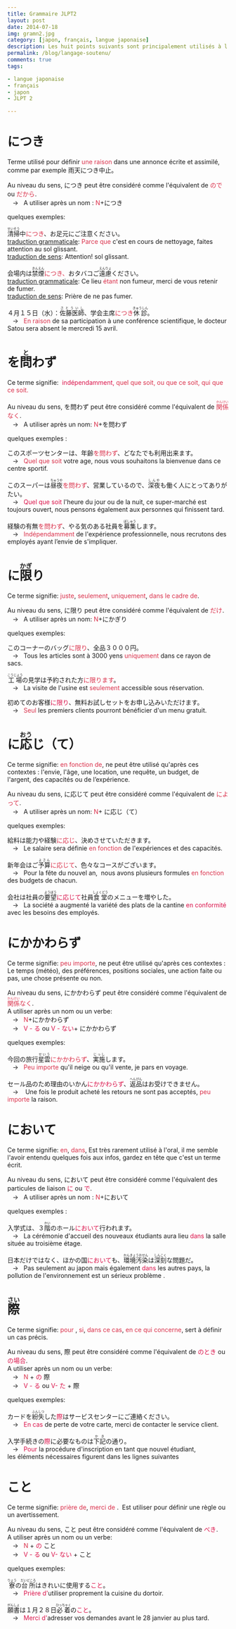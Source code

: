 ```yaml
---
title: Grammaire JLPT2
layout: post
date: 2014-07-18
img: gramn2.jpg
category: [japon, français, langue japonaise]
description: Les huit points suivants sont principalement utilisés à l'écrit.
permalink: /blog/langage-soutenu/
comments: true
tags:

- langue japonaise
- français
- japon
- JLPT 2

---
```



# につき

Terme utilisé pour définir <span style="color: #da314b;">une raison</span> dans une annonce écrite et assimilé, comme par exemple 雨天につき中止。  

Au niveau du sens, につき peut être considéré comme l'équivalent de <span style="color: #da314b;">ので</span> ou <span style="color: #da314b;">だから</span>.  
&nbsp;&nbsp;&nbsp;→&nbsp;&nbsp;&nbsp;A utiliser après un nom : <span style="color: #da314b;">N</span>+につき   

quelques exemples:

<ruby><rb>清掃</rb><rt>せいそう</rt></ruby>中<span style="color: #da314b;">につき</span>、お足元にご注意ください。  
<span style="text-decoration: underline;">traduction grammaticale</span>: <span style="color: #da314b;">Parce que</span> c'est en cours de nettoyage, faites attention au sol glissant.   
<span style="text-decoration: underline;">traduction de sens</span>: Attention! sol glissant.  

会場内は<ruby><rb>禁煙</rb><rt>きんえん</rt></ruby><span style="color: #da314b;">につき、</span>おタバコご<ruby><rb>遠慮</rb><rt>えんりょ</rt></ruby>ください。  
<span style="text-decoration: underline;">traduction grammaticale</span>: <span>Ce lieu <span style="color: #da314b;">étant</span> non fumeur, merci de vous retenir de fumer.  
<span style="text-decoration: underline;">traduction de sens</span><span>: Prière de ne pas fumer.  

４月１５日（水）：<ruby><rb>佐藤医師</rb><rt>さとういし</rt></ruby>、学会主席<span style="color: #da314b;">につき</span><ruby><rb>休診</rb><rt>きゅうしん</rt></ruby>。 <br> 
&nbsp;&nbsp;&nbsp;→&nbsp;&nbsp;&nbsp;<span style="color: #da314b;">En raison</span> de sa participation à une conférence scientifique, le docteur Satou sera absent le mercredi 15 avril.  


# を<ruby><rb>問</rb><rt>と</rt></ruby>わず

Ce terme signifie:  <span style="color: #db134a;">indépendamment, </span><span style="color: #da314b;">quel</span> <span style="color: #da314b;">que soit,</span> <span color="#da314b" style="color: #da314b;">ou que ce soit, <span style="color: #da314b;">qui que ce soit</span>.</span>  

Au niveau du sens, を問わず peut être considéré comme l'équivalent de <span style="color: #da314b;"><ruby><rb>関</rb><rt>かん</rt></ruby></span><span style="color: #da314b;"><ruby><rb>係</rb><rt>けい</rt></ruby>なく</span>.<br>
&nbsp;&nbsp;&nbsp;→&nbsp;&nbsp;&nbsp;A utiliser après un nom: <span style="color: #da314b;">N</span><span>+</span>を問わず<span style="color: #da314b;"> </span>  

quelques exemples : 

このスポーツセンターは、年齢<span style="color: #da314b;">を問わず</span>、どなたでも利用出来ます。<br>
&nbsp;&nbsp;&nbsp;→&nbsp;&nbsp;&nbsp;<span style="color: #da314b;"></span><span style="color: #da314b;">Quel que soit</span> votre age, nous vous souhaitons la bienvenue dans ce centre sportif.   

<span><span>このスーパーは<ruby><rb>昼夜</rb><rt>ちゅうや</rt></ruby><span style="color: #da314b;">を問わず</span>、営業しているので、<ruby><rb>深夜</rb><rt>しんや</rt></ruby>も働く人にとってありがたい。</span> <br> 
&nbsp;&nbsp;&nbsp;→&nbsp;&nbsp;&nbsp;<span style="color: #db134a;">Quel que soit</span> l'heure du jour ou de la nuit, ce super-marché est toujours ouvert, nous pensons également aux personnes qui finissent tard. 

経験の有無<span style="color: #da314b;">を問わず</span>、やる気のある社員を<ruby><rb>募集</rb><rt>ぼしゅう</rt></ruby>します。<br>
&nbsp;&nbsp;&nbsp;→&nbsp;&nbsp;&nbsp;<span color="#da314b" style="color: #da314b;">Indépendamment</span> de l'expérience professionnelle, nous recrutons des employés ayant l’envie de s'impliquer.  


# に<ruby><rb>限</rb><rt>かぎ</rt></ruby>り

<span><span>Ce terme signifie: <span color="#da314b" style="color: #da314b;">juste</span>,</span> <span color="#da314b" style="color: #da314b;">seulement</span><span color="#da314b">,</span> <span color="#da314b" style="color: #da314b;">uniquement</span>, <span style="color: #da314b;">dans le cadre de</span>.  

Au niveau du sens, に限り peut être considéré comme l'équivalent de <span style="color: #da314b;">だけ</span>.<br>
&nbsp;&nbsp;&nbsp;→&nbsp;&nbsp;&nbsp;A utiliser après un nom: <span style="color: #da314b;">N</span>+にかぎり

quelques exemples:

このコーナーのバッグ<span style="color: #da314b;">に限り</span>、全品３０００円。<br>
&nbsp;&nbsp;&nbsp;→&nbsp;&nbsp;&nbsp;<span style="color: #da314b;"></span>Tous les articles sont à 3000 yens <span style="color: #da314b;">uniquement</span> dans ce rayon de sacs. 

<ruby><rb>工場</rb><rt>こうじょう</rt></ruby>の見学は予約された方<span style="color: #da314b;">に限ります</span>。<br>
&nbsp;&nbsp;&nbsp;→&nbsp;&nbsp;&nbsp;La visite de l'usine est <span style="color: #da314b;">seulement</span> accessible sous réservation.  


初めてのお客様<span style="color: #da134b;">に限り</span>、無料お試しセットをお申し込みいただけます。<br>
&nbsp;&nbsp;&nbsp;→&nbsp;&nbsp;&nbsp;<span color="#da314b" style="color: #da314b;">Seul</span> les premiers clients pourront bénéficier d'un menu gratuit.  



# に<ruby><rb>応</rb><rt>おう</rt></ruby>じ（て）

Ce terme signifie: <span color="#da314b" style="color: #da314b;">en fonction de</span>, ne peut être utilisé qu'après ces contextes : l'envie, l'âge, une location, une requête, un budget, de l'argent, des capacités ou de l’expérience.  

Au niveau du sens, に応じて peut être considéré comme l'équivalent de <span style="color: #da314b;">によって</span>.<br>
&nbsp;&nbsp;&nbsp;→&nbsp;&nbsp;&nbsp;A utiliser après un nom: <span style="color: #da314b;">N</span>+ に応じ（て）  

quelques exemples:    

給料は能力や経験<span style="color: #da314b;">に応じ</span>、決めさせていただきます。<br> 
&nbsp;&nbsp;&nbsp;→&nbsp;&nbsp;&nbsp;<span style="color: #da314b;"></span>Le salaire sera définie <span style="color: #da314b;">en fonction</span> de l'expériences et des capacités.  

新年会はご<ruby><rb>予算</rb><rt>よさん</rt></ruby><span style="color: #da314b;">に応じて</span>、色々なコースがございます。<br>
&nbsp;&nbsp;&nbsp;→&nbsp;&nbsp;&nbsp;Pour la fête du nouvel an,  nous avons plusieurs formules <span style="color: #da314b;">en fonction</span> des budgets de chacun.

会社は社員の<ruby><rb>要望</rb><rt>ようぼう</rt></ruby><span style="color: #da134b;">に応じて</span>社員<ruby><rb>食堂</rb><rt>しょくどう</rt></ruby>のメニューを増やした。<br>
&nbsp;&nbsp;&nbsp;→&nbsp;&nbsp;&nbsp;La société a augmenté la variété des plats de la cantine <span style="color: #da134b;">en conformité</span> avec les besoins des employés.  


# にかかわらず

Ce terme signifie: <span color="#da314b" style="color: #da314b;">peu importe</span>, ne peut être utilisé qu'après ces contextes : Le temps (météo), des préférences, positions sociales, une action faite ou pas, une chose présente ou non.  

Au niveau du sens, にかかわらず peut être considéré comme l'équivalent de <span style="color: #da314b;"><ruby><rb>関</rb><rt>かん</rt></ruby></span><span style="color: #da314b;"><ruby><rb>係</rb><rt>けい</rt></ruby>なく</span>.<br>
A utiliser après un nom ou un verbe:  
&nbsp;&nbsp;&nbsp;→&nbsp;&nbsp;&nbsp;<span style="color: #da314b;">N</span>+<span>にかかわらず</span>  
&nbsp;&nbsp;&nbsp;→&nbsp;&nbsp;&nbsp;<span style="color: #db134a;">V - る</span> ou <span style="color: #db134a;">V - ない</span>+ <span>にかかわらず  </span>  


quelques exemples:    

今回の旅行<ruby><rb>星雲</rb><rt>せいう</rt></ruby><span style="color: #da314b;">にかかわらず</span>、<ruby><rb>実施</rb><rt>じっし</rt></ruby>します。<br>
&nbsp;&nbsp;&nbsp;→&nbsp;&nbsp;&nbsp;<span style="color: #da314b;">Peu importe</span> qu'il neige ou qu'il vente, je pars en voyage.  

セール品のため理由のいかん<span style="color: #db134a;">にかかわらず</span>、<ruby><rb>返品</rb><rt>へんぴん</rt></ruby>はお受けできません。<br> 
&nbsp;&nbsp;&nbsp;→&nbsp;&nbsp;&nbsp;<span color="#da314b" style="color: #da314b;"> </span>Une fois le produit acheté les retours ne sont pas acceptés, <span style="color: #da314b;">peu importe</span> la raison.  


# において

<span>Ce terme signifie: <span color="#da314b" style="color: #da314b;">en</span></span>, <span color="#da314b" style="color: #da314b;">dans</span><span color="#da314b" style="color: #000000;">, </span>Est très rarement utilisé à l'oral, il me semble l'avoir entendu quelques fois aux infos, gardez en tête que c'est un terme écrit.  

Au niveau du sens, において peut être considéré comme l'équivalent des particules de liaison <span style="color: #db134a;">に</span> ou <span style="color: #db134a;">で</span>.<br>
&nbsp;&nbsp;&nbsp;→&nbsp;&nbsp;&nbsp;A utiliser après un nom : <span style="color: #da314b;">N</span>+<span>において</span>  
 
quelques exemples :  

入学式は、３<ruby><rb>階</rb><rt>かい</rt></ruby>のホール<span style="color: #db134a;">において</span>行われます。<br>
&nbsp;&nbsp;&nbsp;→&nbsp;&nbsp;&nbsp;La cérémonie d'accueil des nouveaux étudiants aura lieu <span style="color: #db134a;">dans</span> la salle située au troisième étage.  
  
日本だけではなく、ほかの国<span style="color: #db134a;">において</span>も、<ruby><rb>環境汚染</rb><rt>かんきょうおせん</rt></ruby>は<ruby><rb>深刻</rb><rt>しんこく</rt></ruby>な問題だ。<br>
&nbsp;&nbsp;&nbsp;→&nbsp;&nbsp;&nbsp;Pas seulement au japon mais également <span style="color: #db134a;">dans</span> les autres pays, la pollution de l'environnement est un sérieux problème .  


# <ruby><rb>際</rb><rt>さい</rt></ruby>

Ce terme signifie: <span color="#da314b" style="color: #da314b;">pour </span>, <span color="#da314b" style="color: #da314b;">si</span>, <span color="#da314b" style="color: #da314b;">dans ce cas</span><span color="#da314b">, </span><span color="#da314b" style="color: #da314b;">en ce qui concerne</span>, sert à définir un cas précis.  

Au niveau du sens, 際 peut être considéré comme l'équivalent de <span style="color: #db134a;">のとき</span> ou <span><span color="#db134a" style="color: #db134a;">の場合</span></span>.<br>
A utiliser après un nom ou un verbe:  
&nbsp;&nbsp;&nbsp;→&nbsp;&nbsp;&nbsp;<span style="color: #da314b;">N </span>+ <span style="color: #db134a;">の </span><span>際</span>  
&nbsp;&nbsp;&nbsp;→&nbsp;&nbsp;&nbsp;<span style="color: #db134a;">V - る</span> <span>ou</span><span style="color: #db134a;"> V- た </span><span>+ <span>際</span>  

quelques exemples:  
 
カードを<ruby><rb>紛失</rb><rt>ふんしつ</rt></ruby>した<span style="color: #db134a;">際</span>はサービスセンターにご連絡ください。<br>
&nbsp;&nbsp;&nbsp;→&nbsp;&nbsp;&nbsp;<span style="color: #db134a;">En cas</span> de perte de votre carte, merci de contacter le service client.  
  
入学手続きの<span style="color: #db134a;">際</span>に必要なものは<ruby><rb>下記</rb><rt>かき</rt></ruby>の通り。<br>
&nbsp;&nbsp;&nbsp;→&nbsp;&nbsp;&nbsp;<span style="color: #db134a;">Pour</span> la procédure d'inscription en tant que nouvel étudiant, les éléments nécessaires figurent dans les lignes suivantes  


# こと

Ce terme signifie: <span color="#da314b" style="color: #da314b;">prière de</span>, <span color="#da314b" style="color: #da314b;">merci de </span>. <span color="#da314b"> Est utiliser pour définir une règle ou un avertissement.</span>  

Au niveau du sens, こと peut être considéré comme l'équivalent de <span style="color: #db134a;">べき</span>.<br>
A utiliser après un nom ou un verbe:  
&nbsp;&nbsp;&nbsp;→&nbsp;&nbsp;&nbsp;<span style="color: #da314b;">N </span>+ <span style="color: #db134a;">の </span><span>こと</span>  
&nbsp;&nbsp;&nbsp;→&nbsp;&nbsp;&nbsp;<span style="color: #db134a;">V - る</span> <span>ou</span><span style="color: #db134a;"> V- ない </span><span>+ こと</span>  

quelques exemples:  

<ruby><rb>寮</rb><rt>りょう</rt></ruby>の<ruby><rb>台所</rb><rt>だいどころ</rt></ruby>はきれいに使用する<span style="color: #db134a;">こと</span><span>。</span>  
&nbsp;&nbsp;&nbsp;→&nbsp;&nbsp;&nbsp;<span color="#db134a" style="color: #db134a;">Prière </span><span><span style="color: #db134a;">d'</span>utiliser proprement la cuisine du dortoir.</span> 
  
<ruby><rb>願書</rb><rt>がんしょ</rt></ruby>は１月２８日<ruby><rb>必着</rb><rt>ひっちゃく</rt></ruby>の<span style="color: #db134a;">こと</span>。<br>
&nbsp;&nbsp;&nbsp;→&nbsp;&nbsp;&nbsp;<span color="#db134a" style="color: #db134a;">Merci d'</span>adresser vos demandes avant le 28 janvier au plus tard.  


</div>

